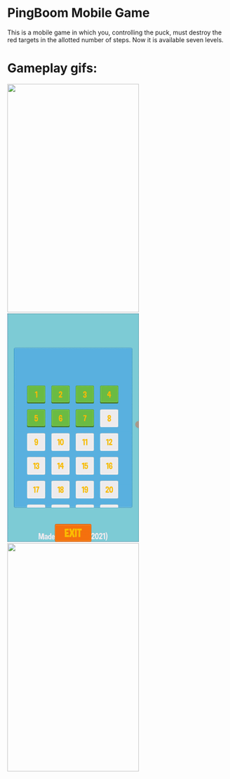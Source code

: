 # PingBoom Mobile Game

This is a mobile game in which you, controlling the puck, must destroy the red targets in the allotted number of steps. Now it is available seven levels.


# Gameplay gifs:
<img src="/gif_1.gif" width="300" height="520">

<img src="/gif_3.gif" width="300" height="520">

<img src="/gif_4.gif" width="300" height="520">
